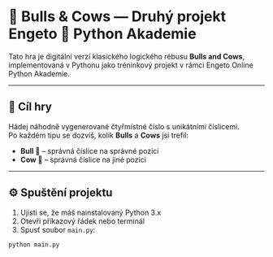 # 🧠 Bulls & Cows — Druhý projekt Engeto 🐍 Python Akademie

Tato hra je digitální verzí klasického logického rébusu **Bulls and Cows**, implementovaná v Pythonu jako tréninkový projekt v rámci Engeto Online Python Akademie.

---

## 🎯 Cíl hry

Hádej náhodně vygenerované čtyřmístné číslo s unikátními číslicemi.  
Po každém tipu se dozvíš, kolik **Bulls** a **Cows** jsi trefil:

- **Bull 🐂** – správná číslice na správné pozici  
- **Cow 🐄** – správná číslice na jiné pozici

---

## ⚙️ Spuštění projektu

1. Ujisti se, že máš nainstalovaný Python 3.x
2. Otevři příkazový řádek nebo terminál
3. Spusť soubor `main.py`:

```bash
python main.py
